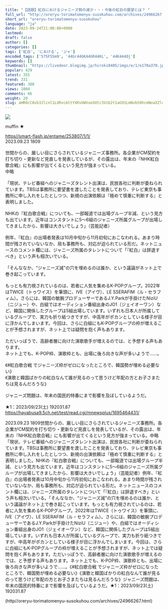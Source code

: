 ```yaml
---
title: "【話題】紅白におけるジャニーズ勢の減少・・・今後の紅白の展望とは？ "
full_url: "http://oreryu-torimatomenyu-susokuhou.com/archives/24966267.html"
short_url: "oreryu-torimatomenyu-susokuhou"
language: "ja"
date: 2023-09-24T21:00:08+0900
lastmod: 
draft: false
author: []
categories: []
tags: ['紅白', 'における', 'ジャ']
encoded_tags: ['57SF55m9', '44Gr44GK44GR44KL', '44K444Oj']
keywords: []
thumbnail: "https://livedoor.blogimg.jp/hiroki0405/imgs/e/1/e170a370.jpg"
popular: 429
latest: 355
trend: 331
featured: 380
views: 1004
comments: 66
weight: 20
slug: aHR0cC8vb3Jlcnl1LXRvcmltYXRvbWVueXUtc3Vzb2t1aG91LmNvbS9hcmNoaXZlcy8yNDk2NjI2Ny5odG1s
---
```


![](https://livedoor.blogimg.jp/hiroki0405/imgs/e/1/e170a370.jpg)

<div><p>muffin ★ </p><a target='_blank' href='https//smart-flash.jp/entame/253807/1/1/'>https//smart-flash.jp/entame/253807/1/1/</a> <br> 2023.09.23 1809 <br> <br> 世間からの、厳しい目にさらされているジャニーズ事務所。各企業がCM契約を打ち切り・更新など見直しを発表しているが、その露出は、年末の『NHK紅白歌合戦』にも影響が出てくるという見方が強まっている。 <br> 中略 <br> <br> 「現状、テレビ番組へのジャニーズタレント出演は、民放各社に判断が委ねられています。TBSは事務所に要望書を渡したことを発表しており、テレビ東京も事務所に申し入れをしたとしつつ、新規の出演依頼は『極めて慎重に判断する』と表明しました。 <br> <br> NHKの『紅白歌合戦』についても、一部報道では出場グループ半減、という見方も出ています。近年はコンスタントに5～6組のジャニーズ所属グループが出場してきましたから、影響は大きいでしょう」（芸能記者） <br> <br> 例年、『紅白』の出場者発表は10月中旬から11月初旬におこなわれる。あまり時間が残されていないなか、局も事務所も、対応が迫られている形だ。ネットニュースのコメント欄には、ジャニーズ所属のタレントについて「『紅白』は辞退すべき」という声も相次いでいる。 <br> <br> 「そんななか、“ジャニーズ減”の穴を埋めるのは誰か、という議論がネット上で巻き起こっています。 <br> <br> もっとも有力視されているのは、若者に人気を集めるK-POPグループ。2022年はTWICE（トゥワイス）を筆頭に、IVE（アイヴ）、LE SSERAFIM（ル・セラフィム）。さらには、韓国の敏腕プロデューサーであるJ.Y.Parkが手掛けたNiziU（ニジュー）や、白組ではオーディション番組出身のJO1（ジェイオーワン）など、韓国に関係したグループは5組出場しています。いずれも日本人が所属しているグループで、実力も折り紙つきですが、中高年がポカンとしている様子が目に浮かんでしまいます。今回は、さらに白組にもK-POPグループの枠が増えることが予想されますが、ネット上では疑問を抱く声もあります。 <br> <br> ただいっぽうで、高齢者層に向けた演歌歌手が増えるのでは、と予想する声もあります。 <br> ネット上でも、K-POP枠、演歌枠とも、出場に後ろ向きな声が多いようで……。 <br> <br> 《#紅白歌合戦 でジャニーズ枠がゼロになったところで、韓国勢が埋める必要ない》 <br> 《演歌と韓国ばかりの紅白なんて誰が見るのって思うけど年配の方とお子さまたちは見るんだろうな》 <br> <br> ジャニーズ問題は、年末の国民的特番にまで影響を及ぼしているようだ。 <br> <br> ★1：2023/09/23(土) 192031.87 <br> <a target='_blank' href='https//hayabusa9.5ch.net/test/read.cgi/mnewsplus/1695464431/'>https//hayabusa9.5ch.net/test/read.cgi/mnewsplus/1695464431/</a> <p>2023.09.23 1809世間からの、厳しい目にさらされているジャニーズ事務所。各企業がCM契約を打ち切り・更新など見直しを発表しているが、その露出は、年末の『NHK紅白歌合戦』にも影響が出てくるという見方が強まっている。中略「現状、テレビ番組へのジャニーズタレント出演は、民放各社に判断が委ねられています。TBSは事務所に要望書を渡したことを発表しており、テレビ東京も事務所に申し入れをしたとしつつ、新規の出演依頼は『極めて慎重に判断する』と表明しました。NHKの『紅白歌合戦』についても、一部報道では出場グループ半減、という見方も出ています。近年はコンスタントに5～6組のジャニーズ所属グループが出場してきましたから、影響は大きいでしょう」（芸能記者）例年、『紅白』の出場者発表は10月中旬から11月初旬におこなわれる。あまり時間が残されていないなか、局も事務所も、対応が迫られている形だ。ネットニュースのコメント欄には、ジャニーズ所属のタレントについて「『紅白』は辞退すべき」という声も相次いでいる。「そんななか、“ジャニーズ減”の穴を埋めるのは誰か、という議論がネット上で巻き起こっています。もっとも有力視されているのは、若者に人気を集めるK-POPグループ。2022年はTWICE（トゥワイス）を筆頭に、IVE（アイヴ）、LE SSERAFIM（ル・セラフィム）。さらには、韓国の敏腕プロデューサーであるJ.Y.Parkが手掛けたNiziU（ニジュー）や、白組ではオーディション番組出身のJO1（ジェイオーワン）など、韓国に関係したグループは5組出場しています。いずれも日本人が所属しているグループで、実力も折り紙つきですが、中高年がポカンとしている様子が目に浮かんでしまいます。今回は、さらに白組にもK-POPグループの枠が増えることが予想されますが、ネット上では疑問を抱く声もあります。ただいっぽうで、高齢者層に向けた演歌歌手が増えるのでは、と予想する声もあります。ネット上でも、K-POP枠、演歌枠とも、出場に後ろ向きな声が多いようで……。《#紅白歌合戦 でジャニーズ枠がゼロになったところで、韓国勢が埋める必要ない》《演歌と韓国ばかりの紅白なんて誰が見るのって思うけど年配の方とお子さまたちは見るんだろうな》ジャニーズ問題は、年末の国民的特番にまで影響を及ぼしているようだ。★1：2023/09/23(土) 192031.87</p></div>

(http//oreryu-torimatomenyu-susokuhou.com/archives/24966267.html)
